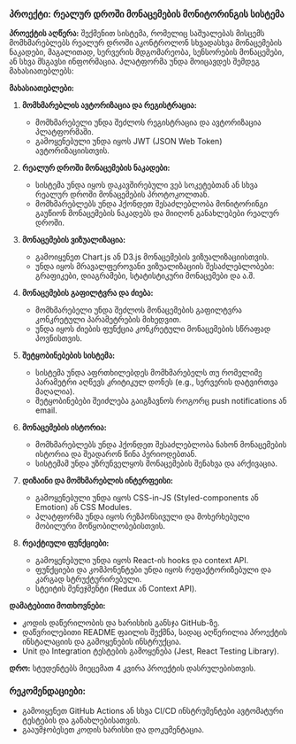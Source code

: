 ### პროექტი: რეალურ დროში მონაცემების მონიტორინგის სისტემა

**პროექტის აღწერა:**
შექმენით სისტემა, რომელიც საშუალებას მისცემს მომხმარებლებს რეალურ დროში აკონტროლონ სხვადასხვა მონაცემების ნაკადები, მაგალითად, სერვერის მდგომარეობა, სენსორების მონაცემები, ან სხვა მსგავსი ინფორმაცია. პლატფორმა უნდა მოიცავდეს შემდეგ მახასიათებლებს:

**მახასიათებლები:**

1. **მომხმარებლის ავტორიზაცია და რეგისტრაცია:**
   - მომხმარებელი უნდა შეძლოს რეგისტრაცია და ავტორიზაცია პლატფორმაში.
   - გამოყენებული უნდა იყოს JWT (JSON Web Token) ავტორიზაციისთვის.

2. **რეალურ დროში მონაცემების ნაკადები:**
   - სისტემა უნდა იყოს დაკავშირებული ვებ სოკეტებთან ან სხვა რეალურ დროში მონაცემების პროტოკოლთან.
   - მომხმარებლებს უნდა ჰქონდეთ შესაძლებლობა მონიტორინგი გაუწიონ მონაცემების ნაკადებს და მიიღონ განახლებები რეალურ დროში.

3. **მონაცემების ვიზუალიზაცია:**
   - გამოიყენეთ Chart.js ან D3.js მონაცემების ვიზუალიზაციისთვის.
   - უნდა იყოს მრავალფეროვანი ვიზუალიზაციის შესაძლებლობები: გრაფიკები, დიაგრამები, სტატისტიკური მონაცემები და ა.შ.

4. **მონაცემების გაფილტვრა და ძიება:**
   - მომხმარებელი უნდა შეძლოს მონაცემების გაფილტვრა კონკრეტული პარამეტრების მიხედვით.
   - უნდა იყოს ძიების ფუნქცია კონკრეტული მონაცემების სწრაფად პოვნისთვის.

5. **შეტყობინებების სისტემა:**
   - სისტემა უნდა აფრთხილებდეს მომხმარებელს თუ რომელიმე პარამეტრი აღწევს კრიტიკულ დონეს (e.g., სერვერის დატვირთვა მაღალია).
   - შეტყობინებები შეიძლება გაიგზავნოს როგორც push notifications ან email.

6. **მონაცემების ისტორია:**
   - მომხმარებლებს უნდა ჰქონდეთ შესაძლებლობა ნახონ მონაცემების ისტორია და შეადარონ წინა პერიოდებთან.
   - სისტემამ უნდა უზრუნველყოს მონაცემების შენახვა და არქივაცია.

7. **დიზაინი და მომხმარებლის ინტერფეისი:**
   - გამოყენებული უნდა იყოს CSS-in-JS (Styled-components ან Emotion) ან CSS Modules.
   - პლატფორმა უნდა იყოს რეზპონსივული და მოხერხებული მობილური მოწყობილობებისთვის.

8. **რეაქტიული ფუნქციები:**
   - გამოყენებული უნდა იყოს React-ის hooks და context API.
   - ფუნქციები და კომპონენტები უნდა იყოს რეფაქტორიზებული და კარგად სტრუქტურირებული.
   - სტეიტის მენეჯმენტი (Redux ან Context API).

**დამატებითი მოთხოვნები:**
- კოდის დაწერილობის და ხარისხის განსჯა GitHub-ზე.
- დაწვრილებითი README ფაილის შექმნა, სადაც აღწერილია პროექტის ინსტალაციის და გამოყენების ინსტრუქცია.
- Unit და Integration ტესტების გამოყენება (Jest, React Testing Library).

**დრო:**
სტუდენტებს მიეცემათ 4 კვირა პროექტის დასრულებისთვის.

### რეკომენდაციები:
- გამოიყენეთ GitHub Actions ან სხვა CI/CD ინსტრუმენტები ავტომატური ტესტების და განახლებისათვის.
- გააუმჯობესეთ კოდის ხარისხი და დოკუმენტაცია.

